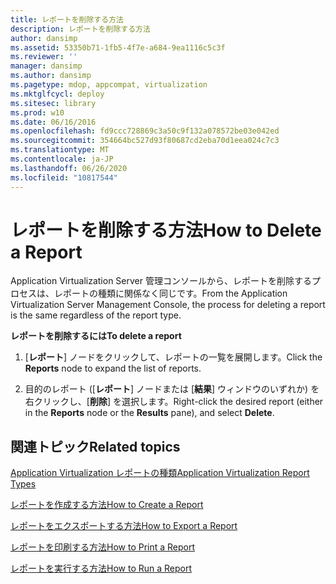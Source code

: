 ```yaml
---
title: レポートを削除する方法
description: レポートを削除する方法
author: dansimp
ms.assetid: 53350b71-1fb5-4f7e-a684-9ea1116c5c3f
ms.reviewer: ''
manager: dansimp
ms.author: dansimp
ms.pagetype: mdop, appcompat, virtualization
ms.mktglfcycl: deploy
ms.sitesec: library
ms.prod: w10
ms.date: 06/16/2016
ms.openlocfilehash: fd9ccc728869c3a50c9f132a078572be03e042ed
ms.sourcegitcommit: 354664bc527d93f80687cd2eba70d1eea024c7c3
ms.translationtype: MT
ms.contentlocale: ja-JP
ms.lasthandoff: 06/26/2020
ms.locfileid: "10817544"
---
```

# <span data-ttu-id="1979b-103">レポートを削除する方法</span><span class="sxs-lookup"><span data-stu-id="1979b-103">How to Delete a Report</span></span>


<span data-ttu-id="1979b-104">Application Virtualization Server 管理コンソールから、レポートを削除するプロセスは、レポートの種類に関係なく同じです。</span><span class="sxs-lookup"><span data-stu-id="1979b-104">From the Application Virtualization Server Management Console, the process for deleting a report is the same regardless of the report type.</span></span>

**<span data-ttu-id="1979b-105">レポートを削除するには</span><span class="sxs-lookup"><span data-stu-id="1979b-105">To delete a report</span></span>**

1.  <span data-ttu-id="1979b-106">[**レポート**] ノードをクリックして、レポートの一覧を展開します。</span><span class="sxs-lookup"><span data-stu-id="1979b-106">Click the **Reports** node to expand the list of reports.</span></span>

2.  <span data-ttu-id="1979b-107">目的のレポート ([**レポート**] ノードまたは [**結果**] ウィンドウのいずれか) を右クリックし、[**削除**] を選択します。</span><span class="sxs-lookup"><span data-stu-id="1979b-107">Right-click the desired report (either in the **Reports** node or the **Results** pane), and select **Delete**.</span></span>

## <span data-ttu-id="1979b-108">関連トピック</span><span class="sxs-lookup"><span data-stu-id="1979b-108">Related topics</span></span>


[<span data-ttu-id="1979b-109">Application Virtualization レポートの種類</span><span class="sxs-lookup"><span data-stu-id="1979b-109">Application Virtualization Report Types</span></span>](application-virtualization-report-types.md)

[<span data-ttu-id="1979b-110">レポートを作成する方法</span><span class="sxs-lookup"><span data-stu-id="1979b-110">How to Create a Report</span></span>](how-to-create-a-reportserver.md)

[<span data-ttu-id="1979b-111">レポートをエクスポートする方法</span><span class="sxs-lookup"><span data-stu-id="1979b-111">How to Export a Report</span></span>](how-to-export-a-reportserver.md)

[<span data-ttu-id="1979b-112">レポートを印刷する方法</span><span class="sxs-lookup"><span data-stu-id="1979b-112">How to Print a Report</span></span>](how-to-print-a-reportserver.md)

[<span data-ttu-id="1979b-113">レポートを実行する方法</span><span class="sxs-lookup"><span data-stu-id="1979b-113">How to Run a Report</span></span>](how-to-run-a-reportserver.md)

 

 





